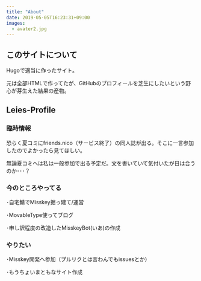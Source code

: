 ```yaml
---
title: "About"
date: 2019-05-05T16:23:31+09:00
images: 
  - avater2.jpg
---
```

## このサイトについて
Hugoで適当に作ったサイト。

元は全部HTMLで作ってたが、GitHubのプロフィールを芝生にしたいという野心が芽生えた結果の産物。

## Leies-Profile

### 臨時情報
恐らく夏コミにfriends.nico（サービス終了）の同人誌が出る。そこに一言参加したのでよかったら見てほしい。

無論夏コミへは私は一般参加で出る予定だ。文を書いていて気付いたが日は合うのか･･･？

### 今のところやってる
･自宅鯖でMisskey掘っ建て/運営

･MovableType使ってブログ

･申し訳程度の改造したMisskeyBot(いあ)の作成


### やりたい
･Misskey開発へ参加（プルリクとは言わんでもissuesとか）

･もうちょいまともなサイト作成


